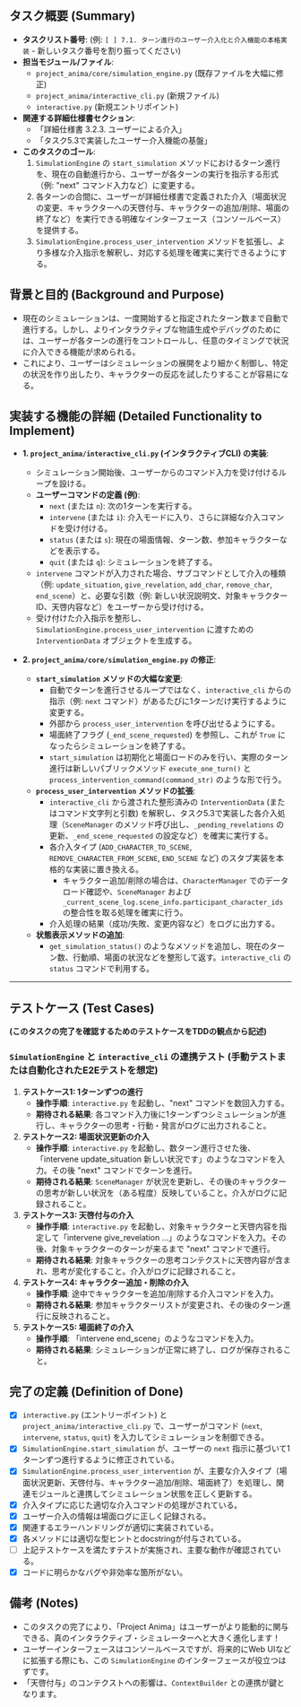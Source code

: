 ## タスク概要 (Summary)

* **タスクリスト番号**: (例: `[ ] 7.1. ターン進行のユーザー介入化と介入機能の本格実装` - 新しいタスク番号を割り振ってください)
* **担当モジュール/ファイル**:
    * `project_anima/core/simulation_engine.py` (既存ファイルを大幅に修正)
    * `project_anima/interactive_cli.py` (新規ファイル)
    * `interactive.py` (新規エントリポイント)
* **関連する詳細仕様書セクション**:
    * 「詳細仕様書 3.2.3. ユーザーによる介入」
    * 「タスク5.3で実装したユーザー介入機能の基盤」
* **このタスクのゴール**:
    1. `SimulationEngine` の `start_simulation` メソッドにおけるターン進行を、現在の自動進行から、ユーザーが各ターンの実行を指示する形式（例: "next" コマンド入力など）に変更する。
    2. 各ターンの合間に、ユーザーが詳細仕様書で定義された介入（場面状況の変更、キャラクターへの天啓付与、キャラクターの追加/削除、場面の終了など）を実行できる明確なインターフェース（コンソールベース）を提供する。
    3. `SimulationEngine.process_user_intervention` メソッドを拡張し、より多様な介入指示を解釈し、対応する処理を確実に実行できるようにする。

## 背景と目的 (Background and Purpose)

* 現在のシミュレーションは、一度開始すると指定されたターン数まで自動で進行する。しかし、よりインタラクティブな物語生成やデバッグのためには、ユーザーが各ターンの進行をコントロールし、任意のタイミングで状況に介入できる機能が求められる。
* これにより、ユーザーはシミュレーションの展開をより細かく制御し、特定の状況を作り出したり、キャラクターの反応を試したりすることが容易になる。

## 実装する機能の詳細 (Detailed Functionality to Implement)

* **1. `project_anima/interactive_cli.py` (インタラクティブCLI) の実装**:
    * シミュレーション開始後、ユーザーからのコマンド入力を受け付けるループを設ける。
    * **ユーザーコマンドの定義 (例)**:
        * `next` (または `n`): 次の1ターンを実行する。
        * `intervene` (または `i`): 介入モードに入り、さらに詳細な介入コマンドを受け付ける。
        * `status` (または `s`): 現在の場面情報、ターン数、参加キャラクターなどを表示する。
        * `quit` (または `q`): シミュレーションを終了する。
    * `intervene` コマンドが入力された場合、サブコマンドとして介入の種類（例: `update_situation`, `give_revelation`, `add_char`, `remove_char`, `end_scene`）と、必要な引数（例: 新しい状況説明文、対象キャラクターID、天啓内容など）をユーザーから受け付ける。
    * 受け付けた介入指示を整形し、`SimulationEngine.process_user_intervention` に渡すための `InterventionData` オブジェクトを生成する。

* **2. `project_anima/core/simulation_engine.py` の修正**:
    * **`start_simulation` メソッドの大幅な変更**:
        * 自動でターンを進行させるループではなく、`interactive_cli` からの指示（例: `next` コマンド）があるたびに1ターンだけ実行するように変更する。
        * 外部から `process_user_intervention` を呼び出せるようにする。
        * 場面終了フラグ (`_end_scene_requested`) を参照し、これが `True` になったらシミュレーションを終了する。
        * `start_simulation` は初期化と場面ロードのみを行い、実際のターン進行は新しいパブリックメソッド `execute_one_turn()` と `process_intervention_command(command_str)` のような形で行う。
    * **`process_user_intervention` メソッドの拡張**:
        * `interactive_cli` から渡された整形済みの `InterventionData` (またはコマンド文字列と引数) を解釈し、タスク5.3で実装した各介入処理（`SceneManager` のメソッド呼び出し、`_pending_revelations` の更新、`_end_scene_requested` の設定など）を確実に実行する。
        * 各介入タイプ (`ADD_CHARACTER_TO_SCENE`, `REMOVE_CHARACTER_FROM_SCENE`, `END_SCENE` など) のスタブ実装を本格的な実装に置き換える。
            * キャラクター追加/削除の場合は、`CharacterManager` でのデータロード確認や、`SceneManager` および `_current_scene_log.scene_info.participant_character_ids` の整合性を取る処理を確実に行う。
        * 介入処理の結果（成功/失敗、変更内容など）をログに出力する。
    * **状態表示メソッドの追加**:
        * `get_simulation_status()` のようなメソッドを追加し、現在のターン数、行動順、場面の状況などを整形して返す。`interactive_cli` の `status` コマンドで利用する。

---

## テストケース (Test Cases)

**(このタスクの完了を確認するためのテストケースをTDDの観点から記述)**

### `SimulationEngine` と `interactive_cli` の連携テスト (手動テストまたは自動化されたE2Eテストを想定)

1.  **テストケース1: 1ターンずつの進行**
    * **操作手順**: `interactive.py` を起動し、"next" コマンドを数回入力する。
    * **期待される結果**: 各コマンド入力後に1ターンずつシミュレーションが進行し、キャラクターの思考・行動・発言がログに出力されること。
2.  **テストケース2: 場面状況更新の介入**
    * **操作手順**: `interactive.py` を起動し、数ターン進行させた後、「intervene update_situation 新しい状況です」のようなコマンドを入力。その後 "next" コマンドでターンを進行。
    * **期待される結果**: `SceneManager` が状況を更新し、その後のキャラクターの思考が新しい状況を（ある程度）反映していること。介入がログに記録されること。
3.  **テストケース3: 天啓付与の介入**
    * **操作手順**: `interactive.py` を起動し、対象キャラクターと天啓内容を指定して「intervene give_revelation ...」のようなコマンドを入力。その後、対象キャラクターのターンが来るまで "next" コマンドで進行。
    * **期待される結果**: 対象キャラクターの思考コンテクストに天啓内容が含まれ、思考が変化すること。介入がログに記録されること。
4.  **テストケース4: キャラクター追加・削除の介入**
    * **操作手順**: 途中でキャラクターを追加/削除する介入コマンドを入力。
    * **期待される結果**: 参加キャラクターリストが変更され、その後のターン進行に反映されること。
5.  **テストケース5: 場面終了の介入**
    * **操作手順**: 「intervene end_scene」のようなコマンドを入力。
    * **期待される結果**: シミュレーションが正常に終了し、ログが保存されること。

## 完了の定義 (Definition of Done)

* [x] `interactive.py` (エントリーポイント) と `project_anima/interactive_cli.py` で、ユーザーがコマンド (`next`, `intervene`, `status`, `quit`) を入力してシミュレーションを制御できる。
* [x] `SimulationEngine.start_simulation` が、ユーザーの `next` 指示に基づいて1ターンずつ進行するように修正されている。
* [x] `SimulationEngine.process_user_intervention` が、主要な介入タイプ（場面状況更新、天啓付与、キャラクター追加/削除、場面終了）を処理し、関連モジュールと連携してシミュレーション状態を正しく更新する。
* [x] 介入タイプに応じた適切な介入コマンドの処理がされている。
* [x] ユーザー介入の情報は場面ログに正しく記録される。
* [x] 関連するエラーハンドリングが適切に実装されている。
* [x] 各メソッドには適切な型ヒントとdocstringが付与されている。
* [ ] 上記テストケースを満たすテストが実施され、主要な動作が確認されている。
* [x] コードに明らかなバグや非効率な箇所がない。

## 備考 (Notes)

* このタスクの完了により、「Project Anima」はユーザーがより能動的に関与できる、真のインタラクティブ・シミュレーターへと大きく進化します！
* ユーザーインターフェースはコンソールベースですが、将来的にWeb UIなどに拡張する際にも、この `SimulationEngine` のインターフェースが役立つはずです。
* 「天啓付与」のコンテクストへの影響は、`ContextBuilder` との連携が鍵となります。